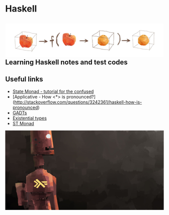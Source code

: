 # Haskell
![Cover](https://github.com/linhlenguyen/Haskell/blob/master/images/cover.jpg)
Learning Haskell notes and test codes
---
## Useful links
  * [State Monad - tutorial for the confused](http://brandon.si/code/the-state-monad-a-tutorial-for-the-confused/)
  * [Applicative - How <\*> is pronounced?] (http://stackoverflow.com/questions/3242361/haskell-how-is-pronounced)
  * [GADTs](https://en.wikibooks.org/wiki/Haskell/GADT)
  * [Existential types](https://wiki.haskell.org/Existential_type)
  * [ST Monad](https://en.wikibooks.org/wiki/Haskell/Existentially_quantified_types)

![Bot](https://github.com/linhlenguyen/Haskell/blob/master/images/bot.jpg)
